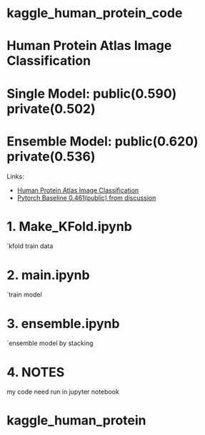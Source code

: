 # kaggle_human_protein_code
# Human Protein Atlas Image Classification
# Single Model: public(0.590) private(0.502)
# Ensemble Model: public(0.620) private(0.536)

Links:
- [Human Protein Atlas Image Classification](https://www.kaggle.com/c/human-protein-atlas-image-classification)
- [Pytorch Baseline 0.461(public) from discussion](https://www.kaggle.com/c/human-protein-atlas-image-classification/discussion/72812)

# 1. Make_KFold.ipynb

`kfold train data

# 2. main.ipynb

`train model

# 3. ensemble.ipynb

`ensemble model by stacking

# 4. NOTES

my code need run in jupyter notebook
# kaggle_human_protein
